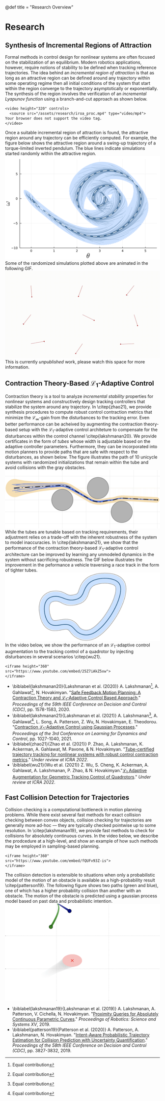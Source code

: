 @def title = "Research Overview"

# Research

## Synthesis of Incremental Regions of Attraction
Formal methods in control design for nonlinear systems are often focused on the stabilization of an equilibrium. Modern robotics applications, however, require notions of stability to be defined when tracking reference trajectories. The idea behind an _incremental region of attraction_ is that as long as an attractive region can be defined around any trajectory within some operating regime then all initial conditions of the system that start within the region converge to the trajectory asymptotically or exponentially. The synthesis of the region involves the verification of an _incremental Lyapunov function_ using a branch-and-cut approach as shown below.
~~~
<video height="320" controls>
  <source src="/assets/research/iroa_proc.mp4" type="video/mp4">
Your browser does not support the video tag.
</video>
~~~
Once a suitable incremental region of attraction is found, the attractive region around any trajectory can be efficiently computed. For example, the figure below shows the attractive region around a swing-up trajectory of a torque-limited inverted pendulum. The blue lines indicate simulations started randomly within the attractive region.
![Projection of the incremental region of attraction along a trajectory](/assets/research/iroa_traj.png)
Some of the randomized simulations plotted above are animated in the following GIF.
![A collection of pendulum swing-ups](/assets/research/iroa_pendulum.gif)
This is currently _unpublished_ work, please watch this space for more information.

## Contraction Theory-Based $\mathcal{L}_1$-Adaptive Control
Contraction theory is a tool to analyze _incremental stability_ properties for nonlinear systems and constructively design tracking controllers that stabilize the system around any trajectory. In \citep{zhao21}, we provide synthesis procedures to compute robust control contraction metrics that minimize the $\mathcal{L}_\infty$-gain from the disturbances to the tracking error. Even better performance can be acheived by augmenting the contraction theory-based setup with the $\mathcal{L}_1$-adaptive control architeture to compensate for the disturbances within the control channel \citep{lakshmanan20}. We provide certificates in the form of _tubes_ whose width is adjustable based on the adaptive controller parameters. Furthermore, they can be incorporated into motion planners to provide paths that are safe with respect to the disturbances, as shown below. The figure illustrates the path of 10 unicycle systems with randomized initializations that remain within the tube and avoid collisions with the gray obstacles.
![Tubes for safe feedback motion planning](/assets/research/dubins_cl1gp.png)
While the tubes are tunable based on tracking requirements, their adjustment relies on a trade-off with the inherent robustness of the system to model inaccuracies. In \citep{lakshmanan21}, we show that the performance of the contraction theory-based $\mathcal{L}_1$-adaptive control architecture can be improved by learning any unmodeled dynamics in the system without sacrificing robustness. The GIF below illustrates the improvement in the peformance a vehicle traversing a race track in the form of tighter tubes.
![Performance improvement by learning uncertainties](/assets/research/race_cl1gp.gif)
In the video below, we show the performance of an $\mathcal{L}_1$-adaptive control augmentation to the tracking control of a quadrotor by injecting disturbances in several scenarios \citep{wu21}.
~~~
<iframe height="360"
src="https://www.youtube.com/embed/25Z7iAkZ5xw">
</iframe>
~~~
* \biblabel{lakshmanan20}{Lakshmanan et al. (2020)} A. Lakshmanan[^1], A. Gahlawat[^1], N. Hovakimyan. "[Safe Feedback Motion Planning: A Contraction Theory and $\mathcal{L}_1$-Adaptive Control Based Approach](https://arxiv.org/pdf/2004.01142.pdf)." _Proceedings of the 59th IEEE Conference on Decision and Control (CDC)_, pp. 1578-1583, 2020.
* \biblabel{lakshmanan21}{Lakshmanan et al. (2021)} A. Lakshmanan[^1], A. Gahlawat[^1], L. Song, A. Patterson, Z. Wu, N. Hovakimyan, E. Theodorou. "[Contraction $\mathcal{L}_1$-Adaptive Control using Gaussian Processes](http://proceedings.mlr.press/v144/gahlawat21a/gahlawat21a.pdf)." _Proceedings of the 3rd Conference on Learning for Dynamics and Control_, pp. 1027-1040, 2021.
* \biblabel{zhao21}{Zhao et al. (2021)} P. Zhao, A. Lakshmanan, K. Ackerman, A. Gahlawat, M. Pavone, & N. Hovakimyan. "[Tube-certified trajectory tracking for nonlinear systems with robust control contraction metrics](https://arxiv.org/pdf/2109.04453.pdf)." _Under review at ICRA 2022_.
* \biblabel{wu21}{Wu et al. (2021)} Z. Wu, S. Cheng, K. Ackerman, A. Gahlawat, A. Lakshmanan, P. Zhao, & N. Hovakimyan."[$\mathcal{L}_1$ Adaptive Augmentation for Geometric Tracking Control of Quadrotors](https://arxiv.org/pdf/2109.06998.pdf)." _Under review at ICRA 2022_.
[^1]: Equal contribution

## Fast Collision Detection for Trajectories
Collision checking is a computational bottleneck in motion planning problems. While there exist several fast methods for exact collision checking between convex objects, collision checking for trajectories are generally more ad-hoc — they are typically checked pointwise up to some resolution. In \citep{lakshmanan19}, we provide fast methods to check for collisions for absolutely continuous curves. In the video below, we describe the prodcedure at a high-level, and show an example of how such methods may be employed in sampling-based planning.
~~~
<iframe height="360"
src="https://www.youtube.com/embed/fQUFv93Z-is">
</iframe>
~~~
The collision detection is extensible to situations when only a probabilistic model of the motion of an obstacle is available as a high-probability result \citep{patterson19}. The following figure shows two paths (green and blue), one of which has a higher probability collision than another with an obstacle. The motion of the obstacle is predicted using a gaussian process model based on past data and probabilistic intention.
![Collision avoidance of based on obstacle prediction](/assets/research/intent_collision.gif)
* \biblabel{lakshmanan19}{Lakshmanan et al. (2019)} A. Lakshmanan, A. Patterson, V. Cichella, N. Hovakimyan. "[Proximity Queries for Absolutely Continuous Parametric Curves](https://arxiv.org/pdf/1902.05027.pdf)." _Proceedings of Robotics: Science and Systems XV_, 2019.
* \biblabel{patterson19}{Patterson et al. (2020)} A. Patterson, A. Lakshmanan, N. Hovakimyan. "[Intent-Aware Probabilistic Trajectory Estimation for Collision Prediction with Uncertainty Quantification](https://arxiv.org/pdf/1904.02765.pdf)." _Proceedings of the 58th IEEE Conference on Decision and Control (CDC)_, pp. 3827-3832, 2019.
